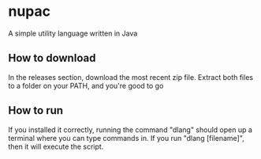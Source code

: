 # nupac
A simple utility language written in Java

## How to download
In the releases section, download the most recent zip file. Extract both files to a folder on your PATH, and you're good to go

## How to run
If you installed it correctly, running the command "dlang" should open up a terminal where you can type commands in. If you run "dlang [filename]", then it will execute the script.
